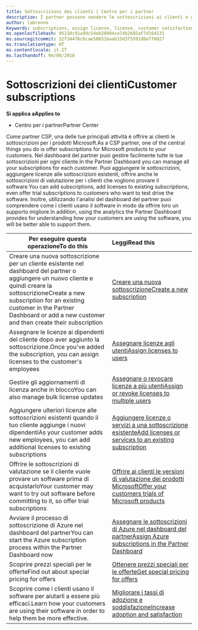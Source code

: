 ```yaml
---
title: Sottoscrizioni dei clienti | Centro per i partner
description: I partner possono vendere le sottoscrizioni ai clienti e gestirle tramite il Centro per i partner.
author: labrenne
Keywords: subscriptions, assign license, license, customer satisfaction, Azure subscriptions
ms.openlocfilehash: 95210c91a49c54eb28984ce74b2685af7d164131
ms.sourcegitcommit: 32f34476cbcae58651baab15d3f5591d6ef70d27
ms.translationtype: HT
ms.contentlocale: it-IT
ms.lasthandoff: 04/08/2018
---
```

# <a name="customer-subscriptions"></a><span data-ttu-id="74efb-103">Sottoscrizioni dei clienti</span><span class="sxs-lookup"><span data-stu-id="74efb-103">Customer subscriptions</span></span>

**<span data-ttu-id="74efb-104">Si applica a</span><span class="sxs-lookup"><span data-stu-id="74efb-104">Applies to</span></span>**

-  <span data-ttu-id="74efb-105">Centro per i partner</span><span class="sxs-lookup"><span data-stu-id="74efb-105">Partner Center</span></span>

<span data-ttu-id="74efb-106">Come partner CSP, una delle tue principali attività è offrire ai clienti le sottoscrizioni per i prodotti Microsoft.</span><span class="sxs-lookup"><span data-stu-id="74efb-106">As a CSP partner, one of the central things you do is offer subscriptions for Microsoft products to your customers.</span></span> <span data-ttu-id="74efb-107">Nel dashboard del partner puoi gestire facilmente tutte le tue sottoscrizioni per ogni cliente.</span><span class="sxs-lookup"><span data-stu-id="74efb-107">In the Partner Dashboard you can manage all your subscriptions for each customer.</span></span> <span data-ttu-id="74efb-108">Puoi aggiungere le sottoscrizioni, aggiungere licenze alle sottoscrizioni esistenti, offrire anche le sottoscrizioni di valutazione per i clienti che vogliono provare il software.</span><span class="sxs-lookup"><span data-stu-id="74efb-108">You can add subscriptions, add licenses to existing subscriptions, even offer trial subscriptions to customers who want to test drive the software.</span></span> <span data-ttu-id="74efb-109">Inoltre, utilizzando l'analisi del dashboard del partner puoi comprendere come i clienti usano il software in modo da offrire loro un supporto migliore.</span><span class="sxs-lookup"><span data-stu-id="74efb-109">In addition, using the analytics the Partner Dashboard provides for understanding how your customers are using the software, you will be better able to support them.</span></span>

|**<span data-ttu-id="74efb-110">Per eseguire questa operazione</span><span class="sxs-lookup"><span data-stu-id="74efb-110">To do this</span></span>**   |**<span data-ttu-id="74efb-111">Leggi</span><span class="sxs-lookup"><span data-stu-id="74efb-111">Read this</span></span>**   |
|----------------------|:----------------------|
|<span data-ttu-id="74efb-112">Creare una nuova sottoscrizione per un cliente esistente nel dashboard del partner o aggiungere un nuovo cliente e quindi creare la sottoscrizione</span><span class="sxs-lookup"><span data-stu-id="74efb-112">Create a new subscription for an existing customer in the Partner Dashboard or add a new customer and then create their subscription</span></span>|[<span data-ttu-id="74efb-113">Creare una nuova sottoscrizione</span><span class="sxs-lookup"><span data-stu-id="74efb-113">Create a new subscription</span></span>](create-a-new-subscription.md)|
|<span data-ttu-id="74efb-114">Assegnare le licenze ai dipendenti del cliente dopo aver aggiunto la sottoscrizione.</span><span class="sxs-lookup"><span data-stu-id="74efb-114">Once you've added the subscription, you can assign licenses to the customer's employees</span></span>  |[<span data-ttu-id="74efb-115">Assegnare licenze agli utenti</span><span class="sxs-lookup"><span data-stu-id="74efb-115">Assign licenses to users</span></span>](assign-licenses-to-users.md)|
|<span data-ttu-id="74efb-116">Gestire gli aggiornamenti di licenza anche in blocco</span><span class="sxs-lookup"><span data-stu-id="74efb-116">You can also manage bulk license updates</span></span>   |[<span data-ttu-id="74efb-117">Assegnare o revocare licenze a più utenti</span><span class="sxs-lookup"><span data-stu-id="74efb-117">Assign or revoke licenses to multiple users</span></span>](bulk-license-provisioning-for-multiple-users.md)|
|<span data-ttu-id="74efb-118">Aggiungere ulteriori licenze alle sottoscrizioni esistenti quando il tuo cliente aggiunge i nuovi dipendenti</span><span class="sxs-lookup"><span data-stu-id="74efb-118">As your customer adds new employees, you can add additional licenses to existing subscriptions</span></span>   |[<span data-ttu-id="74efb-119">Aggiungere licenze o servizi a una sottoscrizione esistente</span><span class="sxs-lookup"><span data-stu-id="74efb-119">Add licenses or services to an existing subscription</span></span>](add-licenses-or-services-to-an-existing-subscription.md)|
|<span data-ttu-id="74efb-120">Offrire le sottoscrizioni di valutazione se il cliente vuole provare un software prima di acquistarlo</span><span class="sxs-lookup"><span data-stu-id="74efb-120">Your customer may want to try out software before committing to it, so offer trial subscriptions</span></span>    |[<span data-ttu-id="74efb-121">Offrire ai clienti le versioni di valutazione dei prodotti Microsoft</span><span class="sxs-lookup"><span data-stu-id="74efb-121">Offer your customers trials of Microsoft products</span></span>](offer-your-customers-trials-of-microsoft-products.md)|
|<span data-ttu-id="74efb-122">Avviare il processo di sottoscrizione di Azure nel dashboard del partner</span><span class="sxs-lookup"><span data-stu-id="74efb-122">You can start the Azure subscription process within the Partner Dashboard now</span></span>   |[<span data-ttu-id="74efb-123">Assegnare le sottoscrizioni di Azure nel dashboard del partner</span><span class="sxs-lookup"><span data-stu-id="74efb-123">Assign Azure subscriptions in the Partner Dashboard</span></span>](assign-azure-subscriptions.md)|
|<span data-ttu-id="74efb-124">Scoprire prezzi speciali per le offerte</span><span class="sxs-lookup"><span data-stu-id="74efb-124">Find out about special pricing for offers</span></span>   |[<span data-ttu-id="74efb-125">Ottenere prezzi speciali per le offerte</span><span class="sxs-lookup"><span data-stu-id="74efb-125">Get special pricing for offers</span></span>](get-special-pricing-for-offers.md)|
|<span data-ttu-id="74efb-126">Scoprire come i clienti usano il software per aiutarli a essere più efficaci.</span><span class="sxs-lookup"><span data-stu-id="74efb-126">Learn how your customers are using their software in order to help them be more effective.</span></span>   | [<span data-ttu-id="74efb-127">Migliorare i tassi di adozione e soddisfazione</span><span class="sxs-lookup"><span data-stu-id="74efb-127">Increase adoption and satisfaction</span></span>](increasing-adoption-and-satisfaction.md)   | 

































 

 



